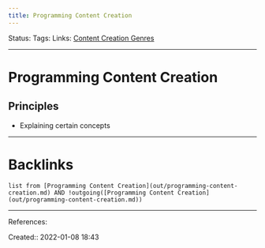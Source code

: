 ```yaml
---
title: Programming Content Creation
---
```

Status: 
Tags: 
Links: [Content Creation Genres](out/content-creation-genres.md)
___
# Programming Content Creation
## Principles
- Explaining certain concepts
___
# Backlinks
```dataview
list from [Programming Content Creation](out/programming-content-creation.md) AND !outgoing([Programming Content Creation](out/programming-content-creation.md))
```
___
References:

Created:: 2022-01-08 18:43
